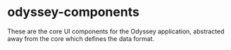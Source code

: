 # odyssey-components

These are the core UI components for the Odyssey application, abstracted away from the core which defines the data format.
